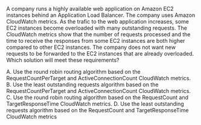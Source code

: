 A company runs a highly available web application on Amazon EC2 instances behind an Application Load Balancer. The company uses Amazon CloudWatch metrics. As the trafic to the web application increases, some EC2 instances become overloaded with many outstanding requests. The CloudWatch metrics show that the number of requests processed and the time to receive the responses from some EC2 instances are both higher compared to other EC2 instances. The company does not want new requests to be forwarded to the EC2 instances that are already overloaded. Which solution will meet these requirements? 

A. Use the round robin routing algorithm based on the RequestCountPerTarget and ActiveConnectionCount CloudWatch metrics. 
B. Use the least outstanding requests algorithm based on the RequestCountPerTarget and ActiveConnectionCount CloudWatch metrics. 
C. Use the round robin routing algorithm based on the RequestCount and TargetResponseTime CloudWatch metrics. 
D. Use the least outstanding requests algorithm based on the RequestCount and TargetResponseTime CloudWatch metrics